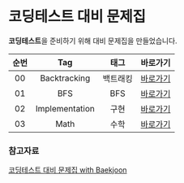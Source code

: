 # 코딩테스트 대비 문제집


**코딩테스트**을 준비하기 위해 대비 문제집을 만들었습니다.

| 순번 | Tag                          | 태그                | 바로가기    | 
| :--: | :--------------------------: | :-----------------: | :------:  |
| 00 | Backtracking | 백트래킹 | [바로가기](./backtracking/README.md) |
| 01 | BFS | BFS | [바로가기](./BFS/README.md) |
| 02 | Implementation | 구현 | [바로가기](./implementation/README.md) |
| 03 | Math | 수학 | [바로가기](./math/README.md) |

### 참고자료
[코딩테스트 대비 문제집 with Baekjoon](https://github.com/tony9402/baekjoon)
